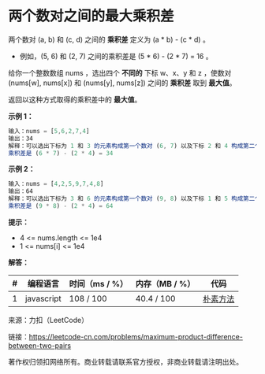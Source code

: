 # 两个数对之间的最大乘积差

两个数对 (a, b) 和 (c, d) 之间的 **乘积差** 定义为 (a * b) - (c * d) 。

- 例如，(5, 6) 和 (2, 7) 之间的乘积差是 (5 * 6) - (2 * 7) = 16 。

给你一个整数数组 nums ，选出四个 **不同的** 下标 w、x、y 和 z ，使数对 (nums[w], nums[x]) 和 (nums[y], nums[z]) 之间的 **乘积差** 取到 **最大值**。

返回以这种方式取得的乘积差中的 **最大值**。

**示例 1：**

``` javascript
输入：nums = [5,6,2,7,4]
输出：34
解释：可以选出下标为 1 和 3 的元素构成第一个数对 (6, 7) 以及下标 2 和 4 构成第二个数对 (2, 4)
乘积差是 (6 * 7) - (2 * 4) = 34
```

**示例 2：**

``` javascript
输入：nums = [4,2,5,9,7,4,8]
输出：64
解释：可以选出下标为 3 和 6 的元素构成第一个数对 (9, 8) 以及下标 1 和 5 构成第二个数对 (2, 4)
乘积差是 (9 * 8) - (2 * 4) = 64
```

**提示：**

- 4 <= nums.length <= 1e4
- 1 <= nums[i] <= 1e4

**解答：**

**#**|**编程语言**|**时间（ms / %）**|**内存（MB / %）**|**代码**
--|--|--|--|--
1|javascript|108 / 100|40.4 / 100|[朴素方法](./javascript/ac_v1.js)

来源：力扣（LeetCode）

链接：https://leetcode-cn.com/problems/maximum-product-difference-between-two-pairs

著作权归领扣网络所有。商业转载请联系官方授权，非商业转载请注明出处。
